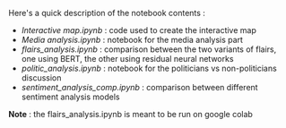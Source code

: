Here's a quick description of the notebook contents :
-  *Interactive map.ipynb* : code used to create the interactive map
-  *Media analysis.ipynb* : notebook for the media analysis part
-  *flairs_analysis.ipynb* : comparison between the two variants of flairs, one using BERT, the other using residual neural networks
- *politic_analysis.ipynb* : notebook for the politicians vs non-politicians discussion
- *sentiment_analysis_comp.ipynb* : comparison between different sentiment analysis models

**Note** : the flairs_analysis.ipynb is meant to be run on google colab
